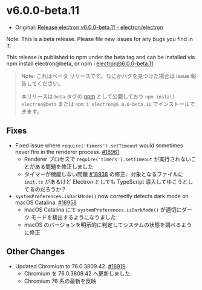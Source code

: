 # v6.0.0-beta.11

- Original: [Release electron v6.0.0-beta.11 - electron/electron](https://github.com/electron/electron/releases/tag/v6.0.0-beta.11)

Note: This is a beta release. Please file new issues for any bugs you find in it.

This release is published to npm under the beta tag and can be installed via npm install electron@beta, or npm i electron@6.0.0-beta.11.

> Note: これはベータ リリースです。なにかバグを見つけた場合は issue 報告してください。
>
> 本リリースは `beta` タグの [npm](https://www.npmjs.com/package/electron) として公開しており `npm install electron@beta` または `npm i electron@6.0.0-beta.11` でインストールできます。

## Fixes

- Fixed issue where `require('timers').setTimeout` would sometimes never fire in the renderer process. [#18961](https://github.com/electron/electron/pull/18961)
  - Renderer プロセスで `require('timers').setTimeout` が実行されないことがある問題を修正しました
  - タイマーが機能しない問題 [#18938](https://github.com/electron/electron/issues/18938) の修正、対象となるファイルに `init.ts` があるけど Electron としても TypeScript 導入してゆこうとしてるのだろうか？
- `systemPreferences.isDarkMode()` now correctly detects dark mode on macOS Catalina. [#18958](https://github.com/electron/electron/pull/18958)
  - macOS Catalina にて `systemPreferences.isDarkMode()` が適切にダーク モードを検出するようになりました
  - macOS のバージョンを明示的に判定してシステムの状態を調べるように修正

## Other Changes

- Updated Chromium to 76.0.3809.42. [#18919](https://github.com/electron/electron/pull/18919)
  - Chromium を 76.0.3809.42 へ更新しました
  - Chromium 76 系の最新を反映
